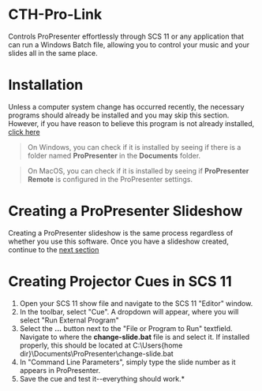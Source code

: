 # CTH-Pro-Link
Controls ProPresenter effortlessly through SCS 11 or any application that can run a Windows Batch file, allowing you to control your music and your slides all in the same place.

# Installation
Unless a computer system change has occurred recently, the necessary programs should already be installed and you may skip this section. However, if you have reason to believe this program is not already installed, [click here]()

>On Windows, you can check if it is installed by seeing if there is a folder named __ProPresenter__ in the __Documents__ folder.

>On MacOS, you can check if it is installed by seeing if __ProPresenter Remote__ is configured in the ProPresenter settings.

# Creating a ProPresenter Slideshow
Creating a ProPresenter slideshow is the same process regardless of whether you use this software. Once you have a slideshow created, continue to the [next section](#creating-projector-cues-in-scs-11)

# Creating Projector Cues in SCS 11
1. Open your SCS 11 show file and navigate to the SCS 11 "Editor" window.
1. In the toolbar, select "Cue". A dropdown will appear, where you will select "Run External Program"
1. Select the __...__ button next to the "File or Program to Run" textfield. Navigate to where the __change-slide.bat__ file is and select it. If installed properly, this should be located at C:\Users\{home dir}\Documents\ProPresenter\change-slide.bat
1. In "Command Line Parameters", simply type the slide number as it appears in ProPresenter.
1. Save the cue and test it--everything should work.*
